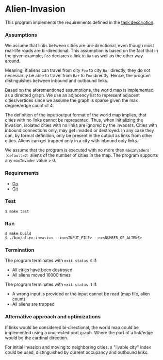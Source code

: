 # Alien-Invasion

This program implements the requirements defined in the [task description](https://github.com/fbngrm/alien-invasion/blob/master/Alien%20Invasion.pdf).

### Assumptions

We assume that links between cities are uni-directional, even though most
real-life roads are bi-directional. This assumption is based on the fact that
in the given example, `Foo` declares a link to `Bar` as well as the other way
around.

Meaning, if aliens can travel from city `Foo` to city `Bar` directly, they
do not necessarily be able to travel from `Bar` to `Foo` directly.
Hence, the program distinguishes between inbound and outbound links.

Based on the aforementioned assumptions, the world map is implemented as a directed graph.
We use an adjacency list to represent adjacent cities/vertices since we assume
the graph is sparse given the max degree/edge count of 4.

The definition of the input/output format of the world map implies, that
cities with no links cannot be represented. Thus, when initializing the invasion,
isolated cities with no links are ignored by the invaders.
Cities with inbound connections only, may get invaded or destroyed. In
any case they can, by format definition, only be present in the output as
links from other cities. Aliens can get trapped only in a city with inbound only links.

We assume that the program is executed with no more than `maxInvaders (default=2)`
aliens of the number of cities in the map.
The program supports any `maxInvader` value > 0.

### Requirements

* [Go](https://golang.org/dl/)
* [Git](https://git-scm.com/downloads)

### Test

```
$ make test
```

### Run

```
$ make build
$ ./bin/alien-invasion --in=<INPUT_FILE> --n=<NUMBER_OF_ALIENS>
```

### Termination

The program terminates with `exit status 0` if:

* All cities have been destroyed
* All aliens moved 10000 times

The program terminates with `exit status 1` if:

* A wrong input is provided or the input cannot be read (map file, alien count)
* All aliens are trapped

### Alternative approach and optimizations

If links would be considered bi-directional, the world map could be
implemented using a undirected port graph. Where the port of a link/edge
would be the cardinal direction.

For initial invasion and moving to neighboring cities, a "livable city" index
could be used, distinguished by current occupancy and outbound links.
